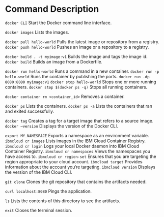 # Command	Description


`docker CLI` 	Start the Docker command line interface.

`docker images` 	Lists the images.

`docker pull hello-world` 	Pulls the latest image or repository from a registry.
`docker push hello-world` 	Pushes an image or a repository to a registry.

`docker build . -t myimage:v1` 	Builds the image and tags the image id.
`docker build` 	Builds an image from a Dockerfile.

`docker run hello-world`	Runs a command in a new container.
`docker run -p hello-world` 	Runs the container by publishing the ports. `docker run -dp 8080:8080 myimage:v1`
`docker stop hello-world`	Stops one or more running containers.
`docker stop $(docker ps -q)` 	Stops all running containers.

`docker container rm <container_id>` 	Removes a container.

`docker ps` 	Lists the containers.
`docker ps -a` 	Lists the containers that ran and exited successfully.

`docker tag` 	Creates a tag for a target image that refers to a source image.
`docker –version` 	Displays the version of the Docker CLI.

`export MY_NAMESPACE` 	Exports a namespace as an environment variable.
`ibmcloud cr images` 	Lists images in the IBM Cloud Container Registry.
`ibmcloud cr login` 	Logs your local Docker daemon into IBM Cloud Container Registry.
`ibmcloud cr namespaces` 	Views the namespaces you have access to.
`ibmcloud cr region-set` 	Ensures that you are targeting the region appropriate to your cloud account.
`ibmcloud target` 	Provides information about the account you’re targeting.
`ibmcloud version` 	Displays the version of the IBM Cloud CLI.


`git clone` 	Clones the git repository that contains the artifacts needed.

`curl localhost:8080` 	Pings the application.

`ls` 	Lists the contents of this directory to see the artifacts. 

`exit` 	Closes the terminal session.